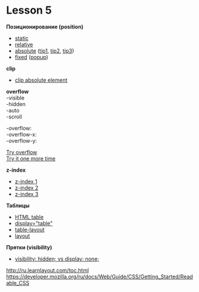 # Lesson 5

**Позиционирование (position)**  
* [static](http://codepen.io/puzankov/pen/bdbbob?editors=110)  
* [relative](http://codepen.io/puzankov/pen/eNOOGg?editors=110)  
* [absolute](http://codepen.io/puzankov/pen/dobbKq?editors=110) ([tip1](http://codepen.io/puzankov/pen/wawwYB?editors=110), [tip2](http://codepen.io/puzankov/pen/KpPPrg?editors=110), [tip3](http://codepen.io/puzankov/pen/KpPPbN?editors=110))  
* [fixed](http://codepen.io/puzankov/pen/rVBBrz?editors=110) ([popup](http://codepen.io/puzankov/pen/bdbbZV?editors=110))   

**clip**  
* [clip absolute element](http://codepen.io/puzankov/pen/pJzzme?editors=110)  

**overflow**    
-visible  
-hidden  
-auto  
-scroll  

-overflow:  
-overflow-x:  
-overflow-y:  

[Try overflow](http://codepen.io/puzankov/pen/JdPPga?editors=110)  
[Try it one more time](http://codepen.io/puzankov/pen/zGOYYj?editors=110)  

**z-index**  
* [z-index 1](http://codepen.io/puzankov/pen/EjYxaR?editors=110)  
* [z-index 2](http://codepen.io/puzankov/pen/PqYoPq?editors=110)  
* [z-index 3](http://codepen.io/puzankov/pen/GJKRog?editors=110)  

**Таблицы**  
* [HTML table](http://codepen.io/puzankov/pen/dobypE?editors=110)  
* [display="table"](http://codepen.io/puzankov/pen/GJKRrJ?editors=110)  
* [table-layout](http://codepen.io/puzankov/pen/XbrWpB?editors=110)  
* [layout](http://codepen.io/puzankov/pen/qdWBrv?editors=110)  

**Прятки (visibility)**  
* [visibility: hidden; vs display: none;](http://codepen.io/puzankov/pen/bdbGrq?editors=110)  

<http://ru.learnlayout.com/toc.html>  
<https://developer.mozilla.org/ru/docs/Web/Guide/CSS/Getting_Started/Readable_CSS>  
